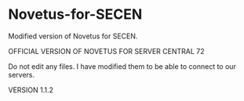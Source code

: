 # Novetus-for-SECEN
Modified version of Novetus for SECEN.

OFFICIAL VERSION OF NOVETUS FOR SERVER CENTRAL 72

Do not edit any files. I have modified them to be able to connect to our servers.

VERSION 1.1.2

